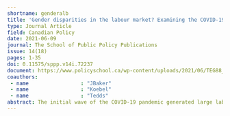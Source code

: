 ```yaml
---
shortname: genderalb
title: 'Gender disparities in the labour market? Examining the COVID-19 pandemic in Alberta'
type: Journal Article
field: Canadian Policy
date: 2021-06-09
journal: The School of Public Policy Publications
issue: 14(18)
pages: 1-35
doi: 0.11575/sppp.v14i.72237
document: https://www.policyschool.ca/wp-content/uploads/2021/06/TEG88_Gender-Disparities-Labour-Market_Baker-et-al.pdf
coauthors:
 - name                 : "JBaker"
 - name                 : "Koebel"
 - name                 : "Tedds"
abstract: The initial wave of the COVID-19 pandemic generated large labour market disparities between men and women; however, in Alberta these differences did not persist beyond summer 2020. Instead, the pandemic continues to persistently and negatively affect the labour market patterns of parents with young children, regardless of the parent’s gender. This finding should guide policy-makers when planning for the province’s economic recovery. Using data from Alberta up to and including the December 2020 release of the Labour Force Survey, we do not find evidence that the “she-cession” continued into Alberta’s second round of health restriction measures. Instead, we find that school transitions to virtual learning, daycare closures, and parents opting for online learning resulted in profound and persistent effects on workers with young children compared to workers without children.
---
```


